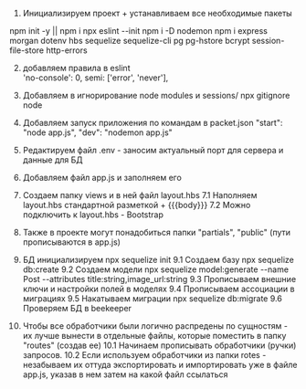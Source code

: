 1. Инициализируем проект + устанавливаем все необходимые пакеты

npm init -y || npm i
npx eslint --init
npm i -D nodemon
npm i express morgan dotenv hbs sequelize sequelize-cli pg pg-hstore bcrypt session-file-store http-errors

2. добавляем правила в eslint  
'no-console': 0,
semi: ['error', 'never'],

3. Добавляем в игнорирование node modules и sessions/
npx gitignore node 

4. Добавляем запуск приложения по командам в packet.json
"start": "node app.js",
"dev": "nodemon app.js"

5. Редактируем файл .env - заносим актуальный порт для сервера и данные для БД

6. Добавляем файл app.js и заполняем его

7. Создаем папку views и в ней файл layout.hbs
7.1 Наполняем layout.hbs стандартной разметкой + {{{body}}}
7.2 Можно подключить к layout.hbs - Bootstrap

8. Также в проекте могут понадобиться папки "partials", "public" (пути прописываются в app.js)

9. БД инициализируем 
npx sequelize init
9.1 Создаем базу 
npx sequelize db:create 
9.2 Создаем модели
npx sequelize model:generate --name Post --attributes title:string,image_url:string
9.3 Прописываем внешние ключи и настройки полей в моделях
9.4 Прописываем ассоциации в миграциях
9.5 Накатываем миграции
npx sequelize db:migrate 
9.6 Проверяем БД в beekeeper

10. Чтобы все обработчики были логично распредены по сущностям - их лучше вынести в отдельные файлы, которые поместить в папку "routes" (создав ее)
10.1 Начинаем прописывать обработчики (ручки) запросов. 
10.2 Если используем обработчики из папки rotes - незабываем их оттуда экспортировать и импортировать уже в файле app.js, указав в нем затем на какой файл ссылаться

